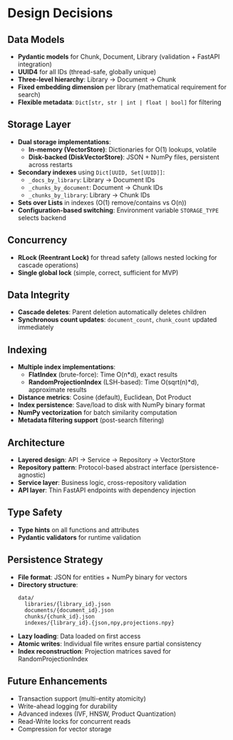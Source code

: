# Design Decisions

## Data Models
- **Pydantic models** for Chunk, Document, Library (validation + FastAPI integration)
- **UUID4** for all IDs (thread-safe, globally unique)
- **Three-level hierarchy**: Library → Document → Chunk
- **Fixed embedding dimension** per library (mathematical requirement for search)
- **Flexible metadata**: `Dict[str, str | int | float | bool]` for filtering

## Storage Layer
- **Dual storage implementations**:
  - **In-memory (VectorStore)**: Dictionaries for O(1) lookups, volatile
  - **Disk-backed (DiskVectorStore)**: JSON + NumPy files, persistent across restarts
- **Secondary indexes** using `Dict[UUID, Set[UUID]]`:
  - `_docs_by_library`: Library → Document IDs
  - `_chunks_by_document`: Document → Chunk IDs
  - `_chunks_by_library`: Library → Chunk IDs
- **Sets over Lists** in indexes (O(1) remove/contains vs O(n))
- **Configuration-based switching**: Environment variable `STORAGE_TYPE` selects backend

## Concurrency
- **RLock (Reentrant Lock)** for thread safety (allows nested locking for cascade operations)
- **Single global lock** (simple, correct, sufficient for MVP)

## Data Integrity
- **Cascade deletes**: Parent deletion automatically deletes children
- **Synchronous count updates**: `document_count`, `chunk_count` updated immediately

## Indexing
- **Multiple index implementations**:
  - **FlatIndex** (brute-force): Time O(n*d), exact results
  - **RandomProjectionIndex** (LSH-based): Time O(sqrt(n)*d), approximate results
- **Distance metrics**: Cosine (default), Euclidean, Dot Product
- **Index persistence**: Save/load to disk with NumPy binary format
- **NumPy vectorization** for batch similarity computation
- **Metadata filtering support** (post-search filtering)

## Architecture
- **Layered design**: API → Service → Repository → VectorStore
- **Repository pattern**: Protocol-based abstract interface (persistence-agnostic)
- **Service layer**: Business logic, cross-repository validation
- **API layer**: Thin FastAPI endpoints with dependency injection

## Type Safety
- **Type hints** on all functions and attributes
- **Pydantic validators** for runtime validation

## Persistence Strategy
- **File format**: JSON for entities + NumPy binary for vectors
- **Directory structure**:
  ```
  data/
    libraries/{library_id}.json
    documents/{document_id}.json
    chunks/{chunk_id}.json
    indexes/{library_id}.{json,npy,projections.npy}
  ```
- **Lazy loading**: Data loaded on first access
- **Atomic writes**: Individual file writes ensure partial consistency
- **Index reconstruction**: Projection matrices saved for RandomProjectionIndex

## Future Enhancements
- Transaction support (multi-entity atomicity)
- Write-ahead logging for durability
- Advanced indexes (IVF, HNSW, Product Quantization)
- Read-Write locks for concurrent reads
- Compression for vector storage
